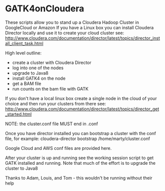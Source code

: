 # GATK4onCloudera 
These scripts allow you to stand up a Cloudera Hadoop Cluster in GoogleCloud or Amazon
If you have a Linux box you can install Cloudera Director locally and use it to create your cloud cluster
see: http://www.cloudera.com/documentation/director/latest/topics/director_install_client_task.html

High level outline:
- create a cluster with Cloudera Director
- log into one of the nodes
- upgrade to Java8
- install GATK4 on the node
- get a BAM file
- run counts on the bam file with GATK 


If you don't have a local linux box create a single node in the cloud of your choice and then run your clusters from there
see: http://www.cloudera.com/documentation/director/latest/topics/director_get_started.html

NOTE: the cluster.conf file MUST end in .conf

Once you have director installed you can bootstrap a cluster with the conf file, for example:
cloudera-director bootstrap /home/marty/cluster.conf

Google Cloud and AWS conf files are provided here.

After your cluster is up and running see the working session script to get GATK installed and running.  Note that much of the effort is to upgrade the cluster to Java8

Thanks to Adam, Louis, and Tom - this wouldn't be running without their help
